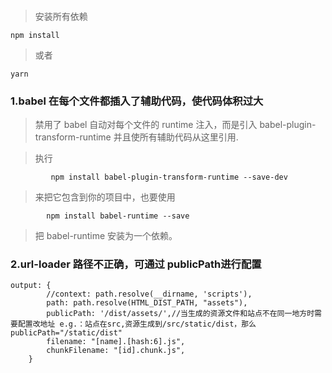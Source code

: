#### 

>安装所有依赖

```
npm install
```
>或者

```
yarn 
```
### 1.babel 在每个文件都插入了辅助代码，使代码体积过大
> 禁用了 babel 自动对每个文件的 runtime 注入，而是引入 babel-plugin-transform-runtime 并且使所有辅助代码从这里引用.

> 执行 

```
         npm install babel-plugin-transform-runtime --save-dev
```

 > 来把它包含到你的项目中，也要使用 

```
        npm install babel-runtime --save
```
  > 把 babel-runtime 安装为一个依赖。

### 2.url-loader 路径不正确，可通过 publicPath进行配置

```
output: {
        //context: path.resolve(__dirname, 'scripts'),
		path: path.resolve(HTML_DIST_PATH, "assets"),
        publicPath: '/dist/assets/',//当生成的资源文件和站点不在同一地方时需要配置改地址 e.g.：站点在src,资源生成到/src/static/dist，那么publicPath="/static/dist"
        filename: "[name].[hash:6].js",
        chunkFilename: "[id].chunk.js",
    }
```
